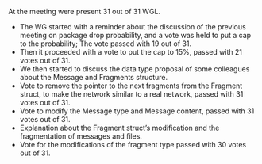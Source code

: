At the meeting were present 31 out of 31 WGL.
* The WG started with a reminder about the discussion of the previous meeting on
package drop probability, and a vote was held to put a cap to the probability; The
vote passed with 19 out of 31.
*  Then it proceeded with a vote to put the cap to 15%, passed with 21 votes out of 31.
* We then started to discuss the data type proposal of some colleagues about the
Message and Fragments structure.
* Vote to remove the pointer to the next fragments from the Fragment struct, to make
the network similar to a real network, passed with 31 votes out of 31.
* Vote to modify the Message type and Message content, passed with 31 votes out of 31.
* Explanation about the Fragment struct’s modification and the fragmentation of
messages and files.
* Vote for the modifications of the fragment type passed with 30 votes out of 31.